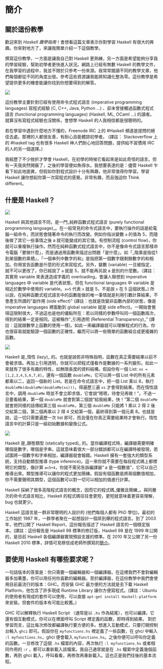 # 簡介

## 關於這份教學

歡迎來到 _Haskell 趣學指南_！會想看這篇文章表示你對學習 Haskell 有很大的興趣。你來對地方了，來讓我簡單介紹一下這個教學。

撰寫這份教學，一方面是讓我自己對 Haskell 更熟練，另一方面是希望能夠分享我的學習經驗，幫助初學者更快進入狀況。網路上已經有無數 Haskell 的教學文件，在我學習的過程中，我並不限於只參考一份來源。我常常閱讀不同的教學文章，他們每個都從不同的角度出發。參考這些資源讓我能將知識化整為零。這份教學是希望提供更多的機會能讓你找到你想要得到的解答。

![](./bird.png)

這份教學主要針對已經有使用命令式程式語言 \(imperative programming languages\) 寫程式經驗 \(C, C++, Java, Python …\) 、卻未曾接觸過函數式程式語言 \(functional programming languages\) \(Haskell, ML, OCaml …\) 的讀者。就算沒有寫程式經驗也沒關係，會想學 Haskell 的人我相信都是很聰明的。

若在學習中遇到什麼地方不懂的，Freenode IRC 上的 \#Haskell 頻道是提問的絕佳去處。那裡的人都很友善，有耐心且能體諒初學者。 \(譯註： Stackoverflow 上的 \#haskell tag 也有很多 Haskell 神人們耐心地回答問題，提供給不習慣用 IRC 的人的另一個選擇。\)

我經歷了不少挫折才學會 Haskell，在初學的時候它看起來是如此奇怪的語言。但有一天我突然開竅了，之後的學習便如魚得水。我想要表達的是：儘管 Haskell 乍看下如此地詭異，但假如你對程式設計十分有興趣，他非常值得你學習。學習 Haskell 讓你想起你第一次寫程式的感覺。非常有趣，而且強迫你 Think different。

## 什麼是 Haskell？

![](./fx.png)

Haskell 與其他語言不同，是一門_純粹函數式程式語言 \(purely functional programming language\)_。在一般常見的命令式語言中，要執行操作的話是給電腦一組命令，而狀態會隨著命令的執行而改變。例如你指派變數 `a` 的值為 5，而隨後做了其它一些事情之後 a 就可能變成的其它值。有控制流程 \(control flow\)，你就可以重複執行操作。然而在純粹函數式程式語言中，你不是像命令式語言那樣命令電腦「要做什麼」，而是通過用函數來描述出問題「是什麼」，如「_階乘是指從1到某個數的乘積」，「一個串列中數字的和」是指把第一個數字跟剩餘數字的和相加。你用宣告函數是什麼的形式來寫程式。另外，變數 \(variable\) 一旦被指定，就不可以更改了，你已經說了 `a` 就是 5，就不能再另說 a 是別的什麼數。（譯註：其實用 variable 來表達造成字義的 overloading，會讓人聯想到 imperative languages 中 variable 是代表狀態，但在 functional languages 中 variable 是相近於數學中使用的 variable。`x=5` 代表 `x` 就是 5，不是說 `x` 在 5 這個狀態。\) 所以說，在純粹函數式程式語言中的函數能做的唯一事情就是利用引數計算結果，不會產生所謂的"副作用 \(side effect\)" \(譯註：也就是改變非函數內部的狀態，像是 imperative languages 裡面動到 global variable 就是 side effect\)。一開始會覺得這限制很大，不過這也是他的優點所在：若以同樣的參數呼叫同一個函數兩次，得到的結果一定是相同。這被稱作“_引用透明 \(Referential Transparency\)\_” \(譯註：這就跟數學上函數的使用一樣\)。如此一來編譯器就可以理解程式的行為，你也很容易就能驗證一個函數的正確性，繼而可以將一些簡單的函數組合成更複雜的函數。

![](./lazy.png)

Haskell 是_惰性 \(lazy\)_ 的。也就是說若非特殊指明，函數在真正需要結果以前不會被求值。再加上引用透明，你就可以把程式僅看作是數據的一系列變形。如此一來就有了很多有趣的特性，如無限長度的資料結構。假設你有一個 List: `xs = [1,2,3,4,5,6,7,8]`，還有一個函數 `doubleMe`，它可以將一個 List 中的所有元素都乘以二，返回一個新的 List。若是在命令式語言中，把一個 List 乘以 8，執行 `doubleMe(doubleMe(doubleMe(xs)))`，得遍歷三遍 `xs` 才會得到結果。而在惰性語言中，調用 `doubleMe` 時並不會立即求值，它會說“嗯嗯，待會兒再做！”。不過一旦要看結果，第一個 `doubleMe` 就會對第二個說“給我結果，快！”第二個 `doubleMe` 就會把同樣的話傳給第三個 `doubleMe`，第三個 `doubleMe` 只能將 1 乘以 2 得 2 後交給第二個，第二個再乘以 2 得 4 交給第一個，最終得到第一個元素 8。也就是說，這一切只需要遍歷一次 list 即可，而且僅在你真正需要結果時才會執行。惰性語言中的計算只是一組初始數據和變換公式。

![](./boat.png)

Haskell 是_靜態類型 \(statically typed\)_ 的。當你編譯程式時，編譯器需要明確哪個是數字，哪個是字串。這就意味着很大一部分錯誤都可以在編譯時被發現，若試圖將一個數字和字串相加，編譯器就會報錯。Haskell 擁有一套強大的類型系統，支持自動類型推導 \(type inference\)。這一來你就不需要在每段程式碼上都標明它的類型，像計算 `a=5+4`，你就不需另告訴編譯器“ a 是一個數值”，它可以自己推導出來。類型推導可以讓你的程式更加簡練。假設有個函數是將兩個數值相加，你不需要聲明其類型，這個函數可以對一切可以相加的值進行計算。

Haskell 採納了很多高階程式語言的概念，因而它的程式碼_優雅且簡練_。與同層次的命令式語言相比，Haskell 的程式碼往往會更短，更短就意味着更容易理解，bug 也就更少。

Haskell 這語言是一群非常聰明的人設計的 \(他們每個人都有 PhD 學位\)。最初的工作始於 1987 年，一群學者聚在一起想設計一個屌到爆的程式語言。到了 2003 年，他們公開了 Haskell Report，這份報告描述了 Haskell 語言的一個穩定版本。\(譯註：這份報告是 Haskell 98 標準的修訂版，Haskell 98 是在 1999 年公開的，是目前 Haskell 各個編譯器實現預設支援的標準。在 2010 年又公開了另一份 Haskell 2010 標準，詳情可見穆信成老師所撰寫的[簡介](http://www.iis.sinica.edu.tw/~scm/ncs/2010/07/haskell-2010-report/)。

## 要使用 Haskell 有哪些要求呢？

一句話版本的答案是：你只需要一個編輯器和一個編譯器。在這裡我們不會對編輯器多加著墨，你可以用任何你喜歡的編輯器。至於編譯器，在這份教學中我們會使用目前最流行的版本：GHC。而安裝 GHC 最方便的方法就是去下載 Haskell Platform，他包含了許多現成 Runtime Library 讓你方便寫程式。\(譯註：Ubuntu 的使用者有現成的套件可以使用，可以直接 `apt-get install Haskell-platform` 來安裝。但套件的版本有可能比較舊。\)

GHC 可以解釋執行 Haskell Script （通常是以 `.hs` 作為結尾），也可以編譯。它還有個互動模式，你可以在裡面呼叫 Script 裡定義的函數，即時得到結果。 對於學習而言，這比每次修改都編譯執行要方便的多。想進入互動模式，只要打開控制台輸入 `ghci` 即可。假設你在 `myfunctions.hs` 裡定義了一些函數，在 ghci 中輸入 `:l myfunctions.hs`，ghci 便會載入 `myfunctions.hs`。之後你便可以呼叫你定義的函數。一旦修改了這個 `.hs` 檔案的內容，再次執行 `:l myfunctions.hs` 或者相同作用的 `:r` ，都可以重新載入該檔案。我自己通常就是在 `.hs` 檔案中定義幾個函數，再到 ghci 載入，呼叫看看，再修改再重新載入。這也正是我們往後的基本流程。

